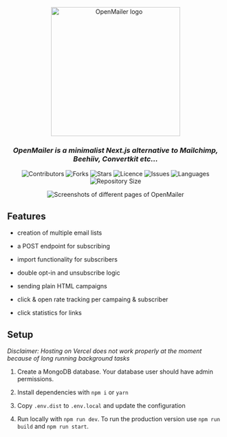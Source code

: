 <div align="center">

<img src="https://github.com/Vincenius/OpenMailer/assets/43953403/f4c5f1ce-6ef5-4ab7-9569-8778d2990980" width="300" alt="OpenMailer logo">

<h3><em>OpenMailer is a minimalist Next.js alternative to Mailchimp, Beehiiv, Convertkit etc...</em></h3>
<p>
<img src="https://img.shields.io/github/contributors/Vincenius/OpenMailer?style=plastic" alt="Contributors">
<img src="https://img.shields.io/github/forks/Vincenius/OpenMailer" alt="Forks">
<img src="https://img.shields.io/github/stars/Vincenius/OpenMailer" alt="Stars">
<img src="https://img.shields.io/github/license/Vincenius/OpenMailer?" alt="Licence">
<img src="https://img.shields.io/github/issues/Vincenius/OpenMailer" alt="Issues">
<img src="https://img.shields.io/github/languages/count/Vincenius/OpenMailer" alt="Languages">
<img src="https://img.shields.io/github/repo-size/Vincenius/OpenMailer" alt="Repository Size">
</p>

<img src="https://github.com/Vincenius/OpenMailer/assets/43953403/5a2f25db-ab5b-4e85-9ee0-b502d6479a65" alt="Screenshots of different pages of OpenMailer">
</div>

## Features

- creation of multiple email lists

- a POST endpoint for subscribing

- import functionality for subscribers

- double opt-in and unsubscribe logic

- sending plain HTML campaigns

- click & open rate tracking per campaing & subscriber

- click statistics for links

## Setup

*Disclaimer: Hosting on Vercel does not work properly at the moment because of long running background tasks*

1. Create a MongoDB database. Your database user should have admin permissions.

2. Install dependencies with `npm i` or `yarn`

3. Copy `.env.dist` to `.env.local` and update the configuration

4. Run locally with `npm run dev`. To run the production version use `npm run build` and `npm run start`.
